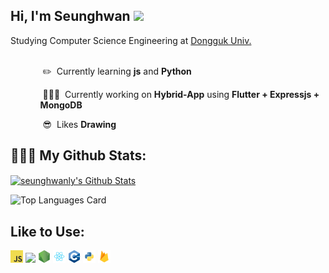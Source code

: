 ## Hi, I'm Seunghwan <img src="https://media.giphy.com/media/hvRJCLFzcasrR4ia7z/giphy.gif" width="25px">
  Studying Computer Science Engineering at <a href="dongguk.edu">Dongguk Univ.</a><br><br>
  <ol>
    <ol>&nbsp;✏️&nbsp;&nbsp;Currently learning <b>js</b> and <b>Python</b></ol>
    <ol>&nbsp;💁🏻‍♂️&nbsp;&nbsp;Currently working on <b>Hybrid-App</b> using <b>Flutter + Expressjs + MongoDB</b></ol>
    <ol>&nbsp;😎&nbsp;&nbsp;Likes <b>Drawing</b></ol>
  </ol>
  

  
##  👨🏽‍💻 My Github Stats:

<a href="https://github.com/seunghwanly">
<img align="center" alt="seunghwanly's Github Stats" src="https://github-readme-stats.vercel.app/api?username=seunghwanly&show_icons=true&theme=radical&count_private=true" /></a>

![Top Languages Card](https://github-readme-stats.vercel.app/api/top-langs/?username=seunghwanly&layout=compact&theme=radical)

## Like to Use:

<code><img height="20" src="https://raw.githubusercontent.com/github/explore/80688e429a7d4ef2fca1e82350fe8e3517d3494d/topics/javascript/javascript.png"></code>
<code><img height="20" src="https://user-images.githubusercontent.com/22142225/99963731-8eae3e80-2dd5-11eb-8d23-f725778a248b.png"></code>
<code><img height="20" src="https://raw.githubusercontent.com/github/explore/80688e429a7d4ef2fca1e82350fe8e3517d3494d/topics/nodejs/nodejs.png"></code>
<code><img height="20" src="https://raw.githubusercontent.com/github/explore/80688e429a7d4ef2fca1e82350fe8e3517d3494d/topics/react/react.png"></code>
<code><img height="20" src="https://raw.githubusercontent.com/github/explore/80688e429a7d4ef2fca1e82350fe8e3517d3494d/topics/cpp/cpp.png"></code>
<code><img height="20" src="https://raw.githubusercontent.com/github/explore/80688e429a7d4ef2fca1e82350fe8e3517d3494d/topics/python/python.png"></code>
<code><img height="20" src="https://raw.githubusercontent.com/github/explore/80688e429a7d4ef2fca1e82350fe8e3517d3494d/topics/firebase/firebase.png"></code>

